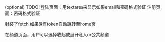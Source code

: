 (optional) TODO!
登陆页面：用textarea来显示如果email和密码格式验证
注册页面：密码格式验证

封装了fetch
如果没有token自动跳转至home页

在频道页面，用户可以选择收起或展开私人or公共频道